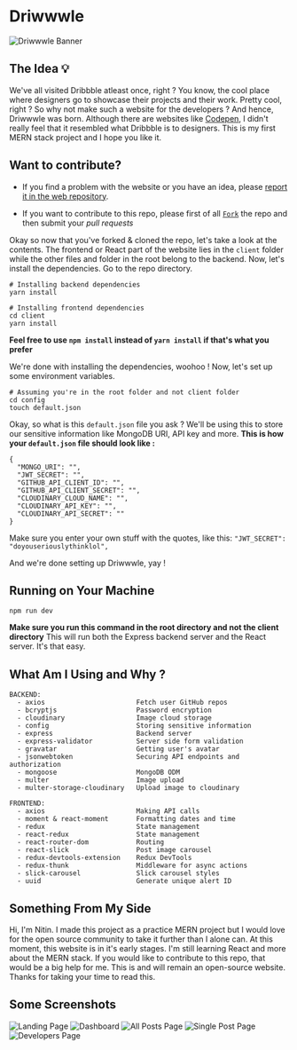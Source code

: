 # Driwwwle

![Driwwwle Banner](https://i.imgur.com/ZNiCfjJ.jpg)

## The Idea 💡

We've all visited Dribbble atleast once, right ? You know, the cool place where designers go to showcase their projects and their work. Pretty cool, right ? So why not make such a website for the developers ? And hence, Driwwwle was born. Although there are websites like [Codepen](https://codepen.io/), I didn't really feel that it resembled what Dribbble is to designers. This is my first MERN stack project and I hope you like it.

## Want to contribute?

- If you find a problem with the website or you have an idea, please [report it in the web repository](https://github.com/itsnitinr/driwwwle/issues/new/).

- If you want to contribute to this repo, please first of all [`Fork`](https://youtu.be/jZtECuvNRiw?t=175) the repo and then submit your _pull requests_

Okay so now that you've forked & cloned the repo, let's take a look at the contents.
The frontend or React part of the website lies in the `client` folder while the other files and folder in the root belong to the backend.
Now, let's install the dependencies. Go to the repo directory.

```
# Installing backend dependencies
yarn install

# Installing frontend dependencies
cd client
yarn install
```

**Feel free to use `npm install` instead of `yarn install` if that's what you prefer**

We're done with installing the dependencies, woohoo ! Now, let's set up some environment variables.

```
# Assuming you're in the root folder and not client folder
cd config
touch default.json
```

Okay, so what is this `default.json` file you ask ? We'll be using this to store our sensitive information like MongoDB URI, API key and more.
**This is how your `default.json` file should look like :**

```
{
  "MONGO_URI": "",
  "JWT_SECRET": "",
  "GITHUB_API_CLIENT_ID": "",
  "GITHUB_API_CLIENT_SECRET": "",
  "CLOUDINARY_CLOUD_NAME": "",
  "CLOUDINARY_API_KEY": "",
  "CLOUDINARY_API_SECRET": ""
}
```

Make sure you enter your own stuff with the quotes, like this:
`"JWT_SECRET": "doyouseriouslythinklol",`

And we're done setting up Driwwwle, yay !

## Running on Your Machine

```
npm run dev
```

**Make sure you run this command in the root directory and not the client directory**
This will run both the Express backend server and the React server. It's that easy.

## What Am I Using and Why ?

```
BACKEND:
  - axios                       Fetch user GitHub repos
  - bcryptjs                    Password encryption
  - cloudinary                  Image cloud storage
  - config                      Storing sensitive information
  - express                     Backend server
  - express-validator           Server side form validation
  - gravatar                    Getting user's avatar
  - jsonwebtoken                Securing API endpoints and authorization
  - mongoose                    MongoDB ODM
  - multer                      Image upload
  - multer-storage-cloudinary   Upload image to cloudinary

FRONTEND:
  - axios                       Making API calls
  - moment & react-moment       Formatting dates and time
  - redux                       State management
  - react-redux                 State management
  - react-router-dom            Routing
  - react-slick                 Post image carousel
  - redux-devtools-extension    Redux DevTools
  - redux-thunk                 Middleware for async actions
  - slick-carousel              Slick carousel styles
  - uuid                        Generate unique alert ID
```

## Something From My Side

Hi, I'm Nitin. I made this project as a practice MERN project but I would love for the open source community to take it further than I alone can. At this moment, this website is in it's early stages. I'm still learning React and more about the MERN stack. If you would like to contribute to this repo, that would be a big help for me. This is and will remain an open-source website. Thanks for taking your time to read this.

## Some Screenshots

![Landing Page](https://i.imgur.com/wyXO2hR.png)
![Dashboard](https://i.imgur.com/dxrs6w8.png)
![All Posts Page](https://imgur.com/lWACj9S.png)
![Single Post Page](https://imgur.com/OEqfyK3.png)
![Developers Page](https://imgur.com/BEhQwya.png)
